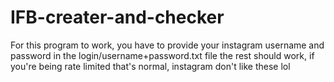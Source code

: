 # IFB-creater-and-checker

For this program to work, you have to provide your instagram username and password in the login/username+password.txt file
the rest should work, if you're being rate limited that's normal, instagram don't like these lol

